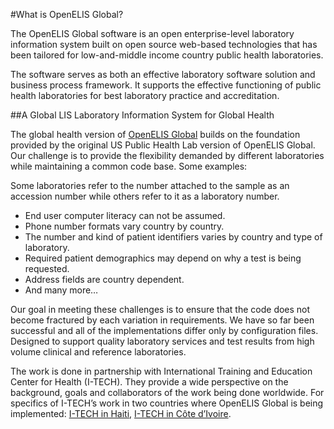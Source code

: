 #What is OpenELIS Global?

The OpenELIS Global software is an open enterprise-level laboratory information system built on open source web-based technologies that has been tailored for low-and-middle income country public health laboratories.

The software serves as both an effective laboratory software solution and business process framework. It supports the effective functioning of public health laboratories for best laboratory practice and accreditation.


##A Global LIS
Laboratory Information System for Global Health

The global health version of [OpenELIS Global](http://openelisglobal.org) builds on the foundation provided by the original US Public Health Lab version of OpenELIS Global. Our challenge is to provide the flexibility demanded by different laboratories while maintaining a common code base. Some examples:

Some laboratories refer to the number attached to the sample as an accession number while others refer to it as a laboratory number.

- End user computer literacy can not be assumed.
- Phone number formats vary country by country.
- The number and kind of patient identifiers varies by country and type of laboratory.
- Required patient demographics may depend on why a test is being requested.
- Address fields are country dependent.
- And many more…

Our goal in meeting these challenges is to ensure that the code does not become fractured by each variation in requirements. We have so far been successful and all of the implementations differ only by configuration files. Designed to support quality laboratory services and test results from high volume clinical and reference laboratories.

The work is done in partnership with International Training and Education Center for Health (I-TECH). They provide a wide perspective on the background, goals and collaborators of the work being done worldwide. For specifics of I-TECH’s work in two countries where OpenELIS Global is being implemented: [I-TECH in Haiti](https://www.go2itech.org/where-we-work/haiti/), [I-TECH in Côte d’Ivoire](https://www.go2itech.org/where-we-work/cote-divoire/).
